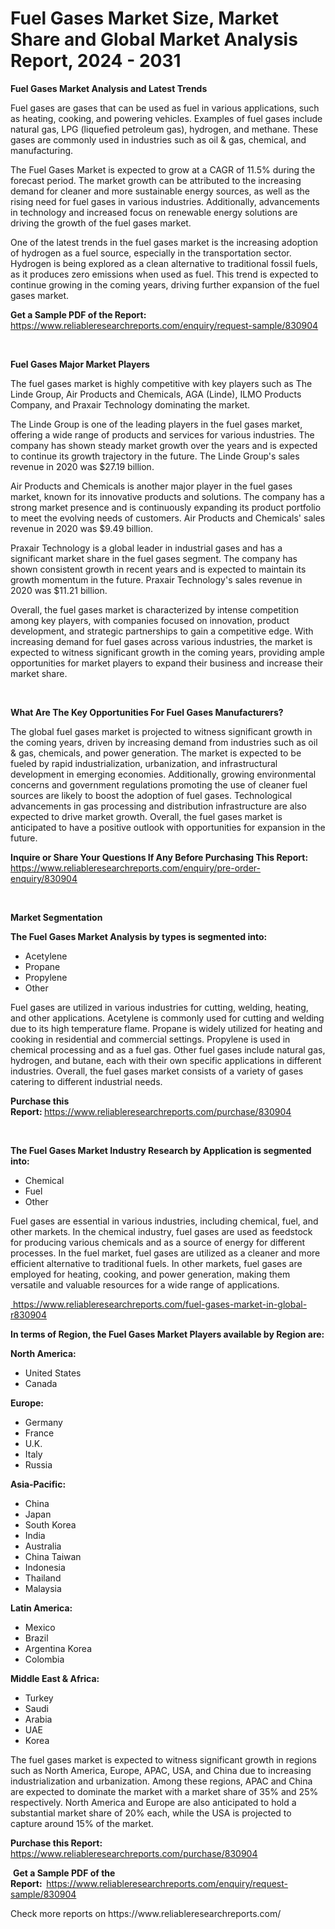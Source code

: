 <p><h1>Fuel Gases Market Size, Market Share and Global Market Analysis Report, 2024 - 2031</h1></p><p><strong>Fuel Gases Market Analysis and Latest Trends</strong></p>
<p><p>Fuel gases are gases that can be used as fuel in various applications, such as heating, cooking, and powering vehicles. Examples of fuel gases include natural gas, LPG (liquefied petroleum gas), hydrogen, and methane. These gases are commonly used in industries such as oil & gas, chemical, and manufacturing.</p><p>The Fuel Gases Market is expected to grow at a CAGR of 11.5% during the forecast period. The market growth can be attributed to the increasing demand for cleaner and more sustainable energy sources, as well as the rising need for fuel gases in various industries. Additionally, advancements in technology and increased focus on renewable energy solutions are driving the growth of the fuel gases market.</p><p>One of the latest trends in the fuel gases market is the increasing adoption of hydrogen as a fuel source, especially in the transportation sector. Hydrogen is being explored as a clean alternative to traditional fossil fuels, as it produces zero emissions when used as fuel. This trend is expected to continue growing in the coming years, driving further expansion of the fuel gases market.</p></p>
<p><strong>Get a Sample PDF of the Report:&nbsp;</strong> <a href="https://www.reliableresearchreports.com/enquiry/request-sample/830904">https://www.reliableresearchreports.com/enquiry/request-sample/830904</a></p>
<p>&nbsp;</p>
<p><strong>Fuel Gases Major Market Players</strong></p>
<p><p>The fuel gases market is highly competitive with key players such as The Linde Group, Air Products and Chemicals, AGA (Linde), ILMO Products Company, and Praxair Technology dominating the market. </p><p>The Linde Group is one of the leading players in the fuel gases market, offering a wide range of products and services for various industries. The company has shown steady market growth over the years and is expected to continue its growth trajectory in the future. The Linde Group's sales revenue in 2020 was $27.19 billion.</p><p>Air Products and Chemicals is another major player in the fuel gases market, known for its innovative products and solutions. The company has a strong market presence and is continuously expanding its product portfolio to meet the evolving needs of customers. Air Products and Chemicals' sales revenue in 2020 was $9.49 billion.</p><p>Praxair Technology is a global leader in industrial gases and has a significant market share in the fuel gases segment. The company has shown consistent growth in recent years and is expected to maintain its growth momentum in the future. Praxair Technology's sales revenue in 2020 was $11.21 billion.</p><p>Overall, the fuel gases market is characterized by intense competition among key players, with companies focused on innovation, product development, and strategic partnerships to gain a competitive edge. With increasing demand for fuel gases across various industries, the market is expected to witness significant growth in the coming years, providing ample opportunities for market players to expand their business and increase their market share.</p></p>
<p>&nbsp;</p>
<p><strong>What Are The Key Opportunities For Fuel Gases Manufacturers?</strong></p>
<p><p>The global fuel gases market is projected to witness significant growth in the coming years, driven by increasing demand from industries such as oil & gas, chemicals, and power generation. The market is expected to be fueled by rapid industrialization, urbanization, and infrastructural development in emerging economies. Additionally, growing environmental concerns and government regulations promoting the use of cleaner fuel sources are likely to boost the adoption of fuel gases. Technological advancements in gas processing and distribution infrastructure are also expected to drive market growth. Overall, the fuel gases market is anticipated to have a positive outlook with opportunities for expansion in the future.</p></p>
<p><strong>Inquire or Share Your Questions If Any Before Purchasing This Report:</strong> <a href="https://www.reliableresearchreports.com/enquiry/pre-order-enquiry/830904">https://www.reliableresearchreports.com/enquiry/pre-order-enquiry/830904</a></p>
<p>&nbsp;</p>
<p><strong>Market Segmentation</strong></p>
<p><strong>The Fuel Gases Market Analysis by types is segmented into:</strong></p>
<p><ul><li>Acetylene</li><li>Propane</li><li>Propylene</li><li>Other</li></ul></p>
<p><p>Fuel gases are utilized in various industries for cutting, welding, heating, and other applications. Acetylene is commonly used for cutting and welding due to its high temperature flame. Propane is widely utilized for heating and cooking in residential and commercial settings. Propylene is used in chemical processing and as a fuel gas. Other fuel gases include natural gas, hydrogen, and butane, each with their own specific applications in different industries. Overall, the fuel gases market consists of a variety of gases catering to different industrial needs.</p></p>
<p><strong>Purchase this Report:&nbsp;</strong><a href="https://www.reliableresearchreports.com/purchase/830904">https://www.reliableresearchreports.com/purchase/830904</a></p>
<p>&nbsp;</p>
<p><strong>The Fuel Gases Market Industry Research by Application is segmented into:</strong></p>
<p><ul><li>Chemical</li><li>Fuel</li><li>Other</li></ul></p>
<p><p>Fuel gases are essential in various industries, including chemical, fuel, and other markets. In the chemical industry, fuel gases are used as feedstock for producing various chemicals and as a source of energy for different processes. In the fuel market, fuel gases are utilized as a cleaner and more efficient alternative to traditional fuels. In other markets, fuel gases are employed for heating, cooking, and power generation, making them versatile and valuable resources for a wide range of applications.</p></p>
<p><a href="https://www.reliableresearchreports.com/fuel-gases-market-in-global-r830904">&nbsp;https://www.reliableresearchreports.com/fuel-gases-market-in-global-r830904</a></p>
<p><strong>In terms of Region, the Fuel Gases Market Players available by Region are:</strong></p>
<p>
    <p> <strong> North America: </strong>
        <ul>
            <li>United States</li>
            <li>Canada</li>
        </ul>
        </p> 
    <p> <strong> Europe: </strong>
        <ul>
            <li>Germany</li>
            <li>France</li>
            <li>U.K.</li>
            <li>Italy</li>
            <li>Russia</li>
        </ul>
        </p> 
    <p> <strong> Asia-Pacific: </strong>
        <ul>
            <li>China</li>
            <li>Japan</li>
            <li>South Korea</li>
            <li>India</li>
            <li>Australia</li>
            <li>China Taiwan</li>
            <li>Indonesia</li>
            <li>Thailand</li>
            <li>Malaysia</li>
        </ul>
        </p> 
    <p> <strong> Latin America: </strong>
        <ul>
            <li>Mexico</li>
            <li>Brazil</li>
            <li>Argentina Korea</li>
            <li>Colombia</li>
        </ul>
        </p> 
    <p> <strong> Middle East & Africa: </strong>
        <ul>
            <li>Turkey</li>
            <li>Saudi</li>
            <li>Arabia</li>
            <li>UAE</li>
            <li>Korea</li>
        </ul>
    </p>
    </p>
<p><p>The fuel gases market is expected to witness significant growth in regions such as North America, Europe, APAC, USA, and China due to increasing industrialization and urbanization. Among these regions, APAC and China are expected to dominate the market with a market share of 35% and 25% respectively. North America and Europe are also anticipated to hold a substantial market share of 20% each, while the USA is projected to capture around 15% of the market.</p></p>
<p><strong>Purchase this Report: </strong><a href="https://www.reliableresearchreports.com/purchase/830904">https://www.reliableresearchreports.com/purchase/830904</a></p>
<p>&nbsp;<strong>Get a Sample PDF of the Report:&nbsp;&nbsp;</strong><a href="https://www.reliableresearchreports.com/enquiry/request-sample/830904">https://www.reliableresearchreports.com/enquiry/request-sample/830904</a></p>
<p><strong></strong></p>
<p>Check more reports on https://www.reliableresearchreports.com/</p>